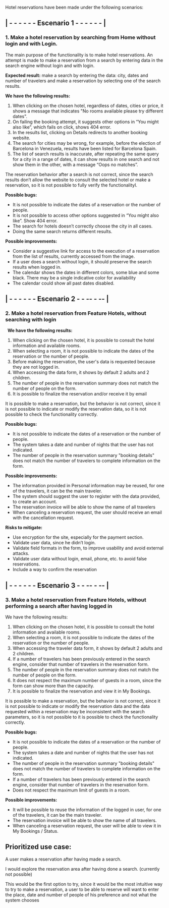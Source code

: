 ﻿

Hotel reservations have been made under the following scenarios:  
## | - - - - - -  **Escenario 1** - - - - - - |
### 1. **Make a hotel reservation by searching from Home without login and with Login.**

The main purpose of the functionality is to make hotel reservations. An attempt is made to make a reservation from a search by entering data in the search engine without login and with login.

**Expected result:** make a search by entering the data: city, dates and number of travelers and make a reservation by selecting one of the search results.

**We have the following results:**

1. When clicking on the chosen hotel, regardless of dates, cities or price, it shows a message that indicates "No rooms available please try different dates".
1. On failing the booking attempt, it suggests other options in “You might also like”, which fails on click, shows 404 error.
1. In the results list, clicking on Details redirects to another booking website.
1. The search for cities may be wrong, for example, before the election of Barcelona in Venezuela, results have been listed for Barcelona Spain.
1. The list of search results is inaccurate, after repeating the same query for a city in a range of dates, it can show results in one search and not show them in the other, with a message “Oops no matches”.

The reservation behavior after a search is not correct, since the search results don’t allow the website to consult the selected hotel or make a reservation, so it is not possible to fully verify the functionalityI.

**Possible bugs:**

- It is not possible to indicate the dates of a reservation or the number of people.
- It is not possible to access other options suggested in “You might also like”. Show 404 error.
- The search for hotels doesn’t correctly choose the city in all cases.
- Doing the same search returns different results.

**Possible improvements:**

- Consider a suggestive link for access to the execution of a reservation from the list of results, currently accessed from the image.
- If a user does a search without login, it should preserve the search results when logged in.
- The calendar shows the dates in different colors, some blue and some black. There may be a single indicative color for availability
- The calendar could show all past dates disabled.  



## | - - - - - -  **Escenario 2** - - -- -  -- |
### 2. **Make a hotel reservation from Feature Hotels, without searching with login**

` `**We have the following results:**

1. When clicking on the chosen hotel, it is possible to consult the hotel information and available rooms.
1. When selecting a room, it is not possible to indicate the dates of the reservation or the number of people.
1. Before making the reservation, the user's data is requested because they are not logged in.
1. When accessing the data form, it shows by default 2 adults and 2 children.
1. The number of people in the reservation summary does not match the number of people on the form.
1. It is possible to finalize the reservation and/or receive it by email

It is possible to make a reservation, but the behavior is not correct, since it is not possible to indicate or modify the reservation data, so it is not possible to check the functionality correctly. 

**Possible bugs:**

- It is not possible to indicate the dates of a reservation or the number of people.
- The system takes a date and number of nights that the user has not indicated.
- The number of people in the reservation summary "booking details" does not match the number of travelers to complete information on the form.

**Possible improvements:**

- The information provided in Personal information may be reused, for one of the travelers, it can be the main traveler.
- The system should suggest the user to register with the data provided, to create an account.
- The reservation invoice will be able to show the name of all travelers
- When canceling a reservation request, the user should receive an email with the cancellation request.


**Risks to mitigate:**

- Use encryption for the site, especially for the payment section.
- Validate user data, since he didn’t login.
- Validate field formats in the form, to improve usability and avoid external attacks.
- Validate user data without login, email, phone, etc. to avoid false reservations.
- Include a way to confirm the reservation  

## | - - - - - -  **Escenario 3** - - -- - -- |

### 3. **Make a hotel reservation from Feature Hotels, without performing a search after having logged in**

We have the following results:

1. When clicking on the chosen hotel, it is possible to consult the hotel information and available rooms. 
1. When selecting a room, it is not possible to indicate the dates of the reservation or the number of people.
1. When accessing the traveler data form, it shows by default 2 adults and 2 children.
1. If a number of travelers has been previously entered in the search engine, consider that number of travelers in the reservation form.
1. The number of people in the reservation summary does not match the number of people on the form.
1. It does not respect the maximum number of guests in a room, since the form can show more than the capacity.
1. It is possible to finalize the reservation and view it in My Bookings. 


It is possible to make a reservation, but the behavior is not correct, since it is not possible to indicate or modify the reservation data and the data requested within a reservation may be inconsistent with the search parameters, so it is not possible to it is possible to check the functionality correctly.

**Possible bugs:**

- It is not possible to indicate the dates of a reservation or the number of people. 
- The system takes a date and number of nights that the user has not indicated.
- The number of people in the reservation summary "booking details" does not match the number of travelers to complete information on the form. 
- If a number of travelers has been previously entered in the search engine, consider that number of travelers in the reservation form.
- Does not respect the maximum limit of guests in a room.



**Possible improvements:**

- It will be possible to reuse the information of the logged in user, for one of the travelers, it can be the main traveler.
- The reservation invoice will be able to show the name of all travelers.
- When canceling a reservation request, the user will be able to view it in My Bookings / Status.
  
   
## Prioritized use case: 

A user makes a reservation after having made a search. 

I would explore the reservation area after having done a search. (currently not possible) 

This would be the first option to try, since it would be the most intuitive way to try to make a reservation, a user to be able to reserve will want to enter the place, date and number of people of his preference and not what the system chooses 



